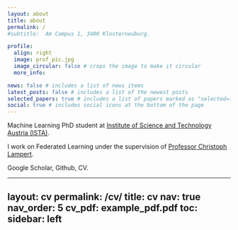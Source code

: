 ```yaml
---
layout: about
title: about
permalink: /
#subtitle:  Am Campus 1, 3400 Klosterneuburg.

profile:
  align: right
  image: prof_pic.jpg
  image_circular: false # crops the image to make it circular
  more_info:

news: false # includes a list of news items
latest_posts: false # includes a list of the newest posts
selected_papers: true # includes a list of papers marked as "selected={true}"
social: true # includes social icons at the bottom of the page
---
```


Machine Learning PhD student at <a href='https://ist.ac.at/home'>Institute of Science and Technology Austria (ISTA)</a>.

I work on Federated Learning under the supervision of <a href='https://cvml.ista.ac.at/'> Professor Christoph Lampert</a>.

Google Scholar, Github, CV.

---
layout: cv
permalink: /cv/
title: cv
nav: true
nav_order: 5
cv_pdf: example_pdf.pdf
toc:
  sidebar: left
---
